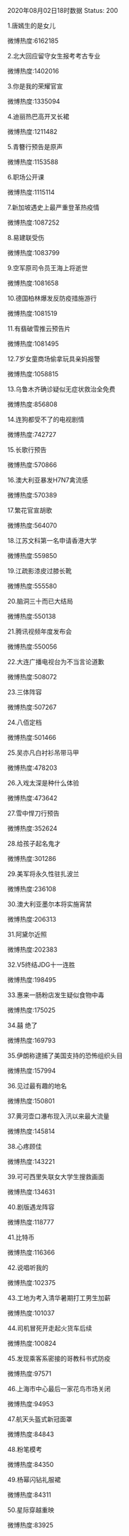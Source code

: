 2020年08月02日18时数据
Status: 200

1.唐嫣生的是女儿

微博热度:6162185

2.北大回应留守女生报考考古专业

微博热度:1402016

3.你是我的荣耀官宣

微博热度:1335094

4.迪丽热巴高开叉长裙

微博热度:1211482

5.青簪行预告是原声

微博热度:1153588

6.职场公开课

微博热度:1115114

7.新加坡遇史上最严重登革热疫情

微博热度:1087252

8.易建联受伤

微博热度:1083799

9.空军原司令员王海上将逝世

微博热度:1081658

10.德国柏林爆发反防疫措施游行

微博热度:1081519

11.有翡破雪推云预告片

微博热度:1081495

12.7岁女童商场偷拿玩具亲妈报警

微博热度:1058815

13.乌鲁木齐确诊疑似无症状救治全免费

微博热度:856808

14.连狗都受不了的电视剧情

微博热度:742727

15.长歌行预告

微博热度:570866

16.澳大利亚暴发H7N7禽流感

微博热度:570389

17.繁花官宣胡歌

微博热度:564070

18.江苏文科第一名申请香港大学

微博热度:559850

19.江疏影漆皮过膝长靴

微博热度:555580

20.脑洞三十而已大结局

微博热度:550138

21.腾讯视频年度发布会

微博热度:550056

22.大连广播电视台为不当言论道歉

微博热度:508072

23.三体阵容

微博热度:507267

24.八佰定档

微博热度:501466

25.吴亦凡白衬衫吊带马甲

微博热度:478203

26.入戏太深是种什么体验

微博热度:473642

27.雪中悍刀行预告

微博热度:352624

28.给孩子起名鬼才

微博热度:301286

29.美军将永久性驻扎波兰

微博热度:236108

30.澳大利亚墨尔本将实施宵禁

微博热度:206313

31.阿黛尔近照

微博热度:202383

32.V5终结JDG十一连胜

微博热度:198495

33.惠来一肠粉店发生疑似食物中毒

微博热度:175025

34.囍 绝了

微博热度:169793

35.伊朗称逮捕了美国支持的恐怖组织头目

微博热度:157994

36.见过最有趣的地名

微博热度:150801

37.黄河壶口瀑布现入汛以来最大流量

微博热度:145814

38.心疼顾佳

微博热度:143221

39.可可西里失联女大学生搜救画面

微博热度:134631

40.剧版遇龙阵容

微博热度:118777

41.比特币

微博热度:116366

42.说唱听我的

微博热度:102375

43.工地为考入清华暑期打工男生加薪

微博热度:101037

44.司机冒死开走起火货车后续

微博热度:100824

45.发现乘客系密接的哥教科书式防疫

微博热度:97571

46.上海市中心最后一家花鸟市场关闭

微博热度:94953

47.航天头盔式新冠面罩

微博热度:84843

48.粉笔模考

微博热度:84350

49.杨幂闪钻礼服裙

微博热度:84311

50.星际穿越重映

微博热度:83925

